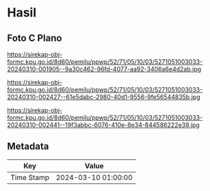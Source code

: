 # Hasil

## Foto C Plano

https://sirekap-obj-formc.kpu.go.id/8d60/pemilu/ppwp/52/71/05/10/03/5271051003033-20240310-001905--9a30c462-96fd-4077-aa92-3406a6e4d2ab.jpg

https://sirekap-obj-formc.kpu.go.id/8d60/pemilu/ppwp/52/71/05/10/03/5271051003033-20240310-002427--61e5dabc-2980-40d1-9556-9fe56544835b.jpg

https://sirekap-obj-formc.kpu.go.id/8d60/pemilu/ppwp/52/71/05/10/03/5271051003033-20240310-002441--19f3abbc-6076-410e-8e34-844586222e39.jpg


## Metadata

| Key        | Value               |
| ---------- | ------------------- |
| Time Stamp | 2024-03-10 01:00:00 |




